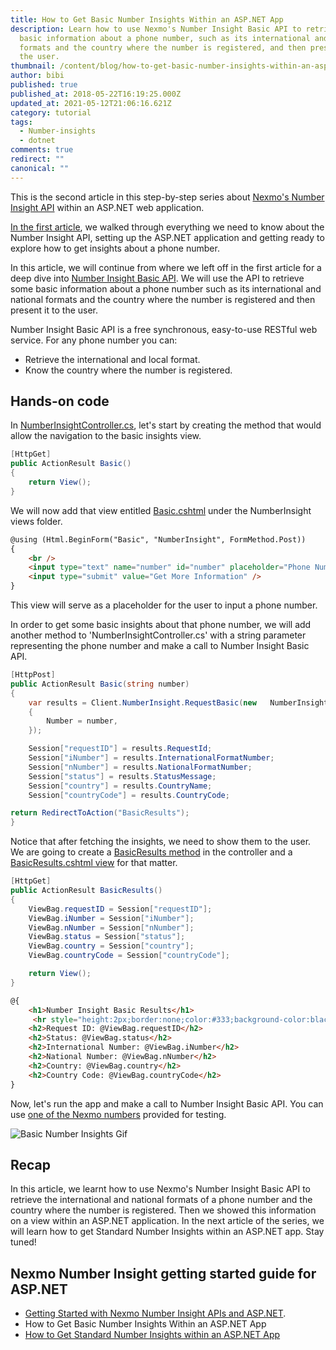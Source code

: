 ```yaml
---
title: How to Get Basic Number Insights Within an ASP.NET App
description: Learn how to use Nexmo's Number Insight Basic API to retrieve some
  basic information about a phone number, such as its international and national
  formats and the country where the number is registered, and then present it to
  the user.
thumbnail: /content/blog/how-to-get-basic-number-insights-within-an-asp-net-app-dr/Number-Insight-Nexmo-02.png
author: bibi
published: true
published_at: 2018-05-22T16:19:25.000Z
updated_at: 2021-05-12T21:06:16.621Z
category: tutorial
tags:
  - Number-insights
  - dotnet
comments: true
redirect: ""
canonical: ""
---
```

This is the second article in this step-by-step series about [Nexmo's Number Insight API](https://developer.nexmo.com/number-insight/overview) within an ASP.NET web application.

[In the first article](https://www.nexmo.com/blog/2018/05/22/getting-started-with-nexmo-number-insight-apis-and-asp-net-dr/), we walked through everything we need to know about the Number Insight API, setting up the ASP.NET application and getting ready to explore how to get insights about a phone number.

In this article, we will continue from where we left off in the first article for a deep dive into [Number Insight Basic API](https://developer.nexmo.com/number-insight/building-blocks/number-insight-basic). We will use the API to retrieve some basic information about a phone number such as its international and national formats and the country where the number is registered and then present it to the user.

Number Insight Basic API is a free synchronous, easy-to-use RESTful web service. For any phone number you can:

<ul><li>Retrieve the international and local format.</li>
<li>Know the country where the number is registered.</li></ul>

## Hands-on code

In [NumberInsightController.cs](https://github.com/nexmo-community/nexmo-dotnet-quickstart/blob/ASPNET/NexmoDotNetQuickStarts/Controllers/NumberInsightController.cs), let's start by creating the method that would allow the navigation to the basic insights view.

```csharp
[HttpGet]
public ActionResult Basic()
{
    return View();
}
```

We will now add that view entitled [Basic.cshtml](https://github.com/nexmo-community/nexmo-dotnet-quickstart/blob/ASPNET/NexmoDotNetQuickStarts/Views/NumberInsight/Basic.cshtml) under the NumberInsight views folder.

```html
@using (Html.BeginForm("Basic", "NumberInsight", FormMethod.Post))
{
    <br />
    <input type="text" name="number" id="number" placeholder="Phone Number" />
    <input type="submit" value="Get More Information" />
}
```

This view will serve as a placeholder for the user to input a phone number.

In order to get some basic insights about that phone number, we will add another method to 'NumberInsightController.cs' with a string parameter representing the phone number and make a call to Number Insight Basic API.

```csharp
[HttpPost]
public ActionResult Basic(string number)
{
    var results = Client.NumberInsight.RequestBasic(new   NumberInsight.NumberInsightRequest
    {
        Number = number,
    });

    Session["requestID"] = results.RequestId;
    Session["iNumber"] = results.InternationalFormatNumber;
    Session["nNumber"] = results.NationalFormatNumber;
    Session["status"] = results.StatusMessage;
    Session["country"] = results.CountryName;
    Session["countryCode"] = results.CountryCode;

return RedirectToAction("BasicResults");
}
```

Notice that after fetching the insights, we need to show them to the user.
We are going to create a [BasicResults method](https://github.com/nexmo-community/nexmo-dotnet-quickstart/blob/ASPNET/NexmoDotNetQuickStarts/Controllers/NumberInsightController.cs#L49-L60) in the controller and a [BasicResults.cshtml view](https://github.com/nexmo-community/nexmo-dotnet-quickstart/blob/ASPNET/NexmoDotNetQuickStarts/Views/NumberInsight/BasicResults.cshtml) for that matter.

```csharp
[HttpGet]
public ActionResult BasicResults()
{
    ViewBag.requestID = Session["requestID"];
    ViewBag.iNumber = Session["iNumber"];
    ViewBag.nNumber = Session["nNumber"];
    ViewBag.status = Session["status"];
    ViewBag.country = Session["country"];
    ViewBag.countryCode = Session["countryCode"];

    return View();
}
```

```html
@{
    <h1>Number Insight Basic Results</h1>
     <hr style="height:2px;border:none;color:#333;background-color:black"/>
    <h2>Request ID: @ViewBag.requestID</h2>
    <h2>Status: @ViewBag.status</h2>
    <h2>International Number: @ViewBag.iNumber</h2>
    <h2>National Number: @ViewBag.nNumber</h2>
    <h2>Country: @ViewBag.country</h2>
    <h2>Country Code: @ViewBag.countryCode</h2>
}
```

Now, let's run the app and make a call to Number Insight Basic API.
You can use [one of the Nexmo numbers](https://developer.nexmo.com/contribute/guides/write-the-docs#numbers) provided for testing.

![Basic Number Insights Gif](/content/blog/how-to-get-basic-number-insights-within-an-asp-net-app/basicni.gif "Basic Number Insights Gif")

## Recap

In this article, we learnt how to use Nexmo's Number Insight Basic API to retrieve the international and national formats of a phone number and the country where the number is registered. Then we showed this information on a view within an ASP.NET application.
In the next article of the series, we will learn how to get Standard Number Insights within an ASP.NET app. Stay tuned!

## Nexmo Number Insight getting started guide for ASP.NET

* [Getting Started with Nexmo Number Insight APIs and ASP.NET](https://www.nexmo.com/blog/2018/05/22/getting-started-with-nexmo-number-insight-apis-and-asp-net-dr/).
* How to Get Basic Number Insights Within an ASP.NET App
* [How to Get Standard Number Insights within an ASP.NET App](https://www.nexmo.com/blog/2018/05/24/how-to-get-standard-number-insights-within-an-asp-net-app-dr/)